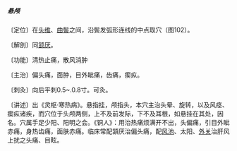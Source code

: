 ##### 悬颅

〔定位〕在[头维](https://www.gmzyjc.com/read/zjs/zjs3.1.1-3-0.1.3.3.8.md)、[曲鬓](https://www.gmzyjc.com/read/zjs/zjs3.1.9-12-0.0.3.3.7.md)之间，沿鬓发弧形连线的中点取穴（图102）。

〔解剖〕同[颔厌](https://www.gmzyjc.com/read/zjs/zjs3.1.9-12-0.0.3.3.4.md)。

〔功能〕清热止痛，散风消肿

〔主治〕偏头痛，面肿，目外眦痛，齿痛，瘈疭。

〔刺灸〕向后平刺0.5~.0.8寸。可灸。

〔讲述〕出《灵枢·寒热病》。悬指挂，颅指头，本穴主治头晕、旋转，以及风痉、瘈疭诸疾，而穴位于头颅两侧，上不及前发际，下不及耳根，如悬挂在其处，因名。穴属手足少阳、阳明之会。《铜人》：用治热痛烦满开不出，头偏痛，引目外眦赤痛，身热齿痛，面肤赤痛。临床常配頷厌治偏头痛，配[风池](https://www.gmzyjc.com/read/zjs/zjs3.1.9-12-0.0.3.3.20.md)、太阳、[外关](https://www.gmzyjc.com/read/zjs/zjs3.1.9-12-0.0.2.3.5.md)治肝风上扰之头痛、目眩。
